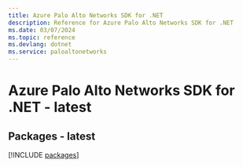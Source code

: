 ```yaml
---
title: Azure Palo Alto Networks SDK for .NET
description: Reference for Azure Palo Alto Networks SDK for .NET
ms.date: 03/07/2024
ms.topic: reference
ms.devlang: dotnet
ms.service: paloaltonetworks
---
```

# Azure Palo Alto Networks SDK for .NET - latest
## Packages - latest
[!INCLUDE [packages](palo-alto-networks-index.md)]
